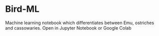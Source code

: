 # Bird-ML
Machine learning notebook which differentiates between Emu, ostriches and cassowaries. Open in Jupyter Notebook or Google Colab
